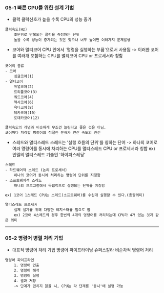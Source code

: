 ### 05-1 빠른 CPU를 위한 설계 기법
- 클럭
	클럭신호가 높을 수록 CPU의 성능 증가
```
클럭속도(Hz)
	초단위로 반복되는 클럭을 측정하는 단위
	높을 수록 성능이 증가되는 것은 맞으나 너무 높이면 여러가지 문제발생
```
- 코어와 멀티코어
	CPU 안에서 '명령을 실행하는 부품'으로서 사용됨
	-> 이러한 코어를 여러개 포함하는 CPU를 멀티코어 CPU or 프로세서라 칭함
```
코어의 종류
- 코어
	싱글코어(1)
- 멀티코어
	듀얼코어(2)
	트리플코어(3)
	쿼드코어(4)
	헥사코어(6)
	옥타코어(8)
	데카코어(10)
	도데카코어(12)

클럭속도의 개념과 비슷하게 무조건 늘린다고 좋은 것은 아님.
코어마다 처리할 명령어의 적절한 분배가 연산 속도의 관건
```
- 스레드와 멀티스레드
	스레드는 '실행 흐름의 단위'를 칭하는 단어
	-> 하나의 코어로 여러 명령어를 동시에 처리하는 CPU를 멀티스레드 CPU or 프로세서라 칭함
	ex) 인텔의 멀티스레드 기술인 '하이퍼스레딩'
```
스레드
- 하드웨어적 스레드 (논리 프로세서)
	하나의 코어가 동시에 처리하는 명령어 단위를 지칭함
- 소프트웨어적 스레드
	하나의 프로그램에서 독립적으로 실행되는 단위를 지칭함

ex) 1코어 1스레드 CPU는 스레드(소프트웨어)를 수십개 실행할 수 있다.(총괄의미)

멀티스레드 프로세서
	실제 설계를 위해 다양한 레지스터를 필요로 함
	ex) 2코어 4스레드의 경우 한번의 4개의 명령어를 처리하는데 CPU가 4개 있는 것과 같은 의미
```
---
### 05-2 명령어 병렬 처리 기법
- 대표적 명령어 처리 기법
	명령어 파이프라이닝
	슈퍼스칼라
	비순차적 명령어 처리
```
명령어 파이프라인
	1. 명령어 인출
	2. 명령어 해석
	3. 명령어 실행
	4. 결과 저장
	-> 단계가 겹치지 않을 시, CPU는 각 단계를 '동시'에 실행 가능
```


